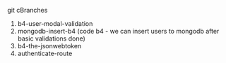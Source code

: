 git cBranches

1. b4-user-modal-validation
2. mongodb-insert-b4 (code b4 - we can insert users to mongodb after basic validations done)
3. b4-the-jsonwebtoken
4. authenticate-route